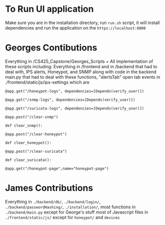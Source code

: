 # To Run UI application
Make sure you are in the installation directory, run `run.sh` script, it will install dependencies and run the application on the `https://localhost:8000` 

# Georges Contibutions
Everything in /CS425_Capstone/Georges_Scripts + All implementation of these scripts including:
Everything in /frontend and in /backend that had to deal with, IPS alerts, Honeypot, and SNMP along with code in the backend main.py that had to deal with these functions, "alertsTab" open tab events in ./frontend/static/js/ips-settings which are 

```
@app.get("/honeypot-logs", dependencies=[Depends(verify_user)])

@app.get("/snmp-logs", dependencies=[Depends(verify_user)])

@app.get("/suricata-logs", dependencies=[Depends(verify_user)])

@app.post("/clear-snmp")

def clear_snmp():

@app.post("/clear-honeypot")

def clear_honeypot():

@app.post("/clear-suricata")

def clear_suricata():

@app.get("/honeypot-page",name="honeypot-page")
```

# James Contributions 
Everything in `./backend/db/`, `./backend/login/`, `./backend/passwordHashing/`, `./installation/`, most functions in `./backend/main.py` except for George's stuff most of Javascript files in `./frontend/static/js/` except for `honeypot/` and `devices`
